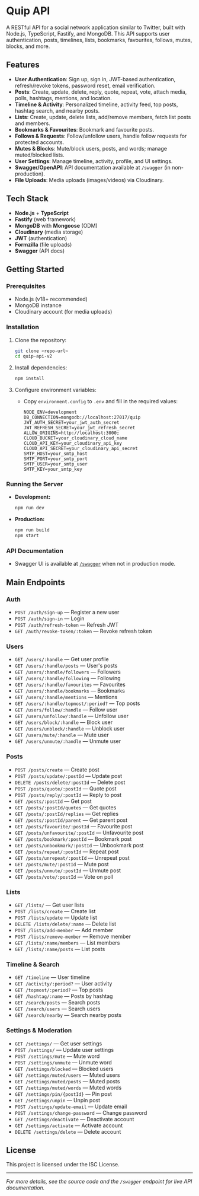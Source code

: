# Quip API

A RESTful API for a social network application similar to Twitter, built with Node.js, TypeScript, Fastify, and MongoDB. This API supports user authentication, posts, timelines, lists, bookmarks, favourites, follows, mutes, blocks, and more.

## Features

- **User Authentication**: Sign up, sign in, JWT-based authentication, refresh/revoke tokens, password reset, email verification.
- **Posts**: Create, update, delete, reply, quote, repeat, vote, attach media, polls, hashtags, mentions, and location.
- **Timeline & Activity**: Personalized timeline, activity feed, top posts, hashtag search, and nearby posts.
- **Lists**: Create, update, delete lists, add/remove members, fetch list posts and members.
- **Bookmarks & Favourites**: Bookmark and favourite posts.
- **Follows & Requests**: Follow/unfollow users, handle follow requests for protected accounts.
- **Mutes & Blocks**: Mute/block users, posts, and words; manage muted/blocked lists.
- **User Settings**: Manage timeline, activity, profile, and UI settings.
- **Swagger/OpenAPI**: API documentation available at `/swagger` (in non-production).
- **File Uploads**: Media uploads (images/videos) via Cloudinary.

## Tech Stack

- **Node.js** + **TypeScript**
- **Fastify** (web framework)
- **MongoDB** with **Mongoose** (ODM)
- **Cloudinary** (media storage)
- **JWT** (authentication)
- **Formzilla** (file uploads)
- **Swagger** (API docs)

## Getting Started

### Prerequisites

- Node.js (v18+ recommended)
- MongoDB instance
- Cloudinary account (for media uploads)

### Installation

1. Clone the repository:

    ```sh
    git clone <repo-url>
    cd quip-api-v2
    ```

2. Install dependencies:

    ```sh
    npm install
    ```

3. Configure environment variables:

    - Copy `environment.config` to `.env` and fill in the required values:

        ```env
        NODE_ENV=development
        DB_CONNECTION=mongodb://localhost:27017/quip
        JWT_AUTH_SECRET=your_jwt_auth_secret
        JWT_REFRESH_SECRET=your_jwt_refresh_secret
        ALLOW_ORIGINS=http://localhost:3000;
        CLOUD_BUCKET=your_cloudinary_cloud_name
        CLOUD_API_KEY=your_cloudinary_api_key
        CLOUD_API_SECRET=your_cloudinary_api_secret
        SMTP_HOST=your_smtp_host
        SMTP_PORT=your_smtp_port
        SMTP_USER=your_smtp_user
        SMTP_KEY=your_smtp_key
        ```

### Running the Server

- **Development:**

    ```sh
    npm run dev
    ```

- **Production:**

    ```sh
    npm run build
    npm start
    ```

### API Documentation

- Swagger UI is available at [`/swagger`](http://localhost:3072/swagger) when not in production mode.

## Main Endpoints

### Auth

- `POST /auth/sign-up` — Register a new user
- `POST /auth/sign-in` — Login
- `POST /auth/refresh-token` — Refresh JWT
- `GET /auth/revoke-token/:token` — Revoke refresh token

### Users

- `GET /users/:handle` — Get user profile
- `GET /users/:handle/posts` — User's posts
- `GET /users/:handle/followers` — Followers
- `GET /users/:handle/following` — Following
- `GET /users/:handle/favourites` — Favourites
- `GET /users/:handle/bookmarks` — Bookmarks
- `GET /users/:handle/mentions` — Mentions
- `GET /users/:handle/topmost/:period?` — Top posts
- `GET /users/follow/:handle` — Follow user
- `GET /users/unfollow/:handle` — Unfollow user
- `GET /users/block/:handle` — Block user
- `GET /users/unblock/:handle` — Unblock user
- `GET /users/mute/:handle` — Mute user
- `GET /users/unmute/:handle` — Unmute user

### Posts

- `POST /posts/create` — Create post
- `POST /posts/update/:postId` — Update post
- `DELETE /posts/delete/:postId` — Delete post
- `POST /posts/quote/:postId` — Quote post
- `POST /posts/reply/:postId` — Reply to post
- `GET /posts/:postId` — Get post
- `GET /posts/:postId/quotes` — Get quotes
- `GET /posts/:postId/replies` — Get replies
- `GET /posts/:postId/parent` — Get parent post
- `GET /posts/favourite/:postId` — Favourite post
- `GET /posts/unfavourite/:postId` — Unfavourite post
- `GET /posts/bookmark/:postId` — Bookmark post
- `GET /posts/unbookmark/:postId` — Unbookmark post
- `GET /posts/repeat/:postId` — Repeat post
- `GET /posts/unrepeat/:postId` — Unrepeat post
- `GET /posts/mute/:postId` — Mute post
- `GET /posts/unmute/:postId` — Unmute post
- `GET /posts/vote/:postId` — Vote on poll

### Lists

- `GET /lists/` — Get user lists
- `POST /lists/create` — Create list
- `POST /lists/update` — Update list
- `DELETE /lists/delete/:name` — Delete list
- `POST /lists/add-member` — Add member
- `POST /lists/remove-member` — Remove member
- `GET /lists/:name/members` — List members
- `GET /lists/:name/posts` — List posts

### Timeline & Search

- `GET /timeline` — User timeline
- `GET /activity/:period?` — User activity
- `GET /topmost/:period?` — Top posts
- `GET /hashtag/:name` — Posts by hashtag
- `GET /search/posts` — Search posts
- `GET /search/users` — Search users
- `GET /search/nearby` — Search nearby posts

### Settings & Moderation

- `GET /settings/` — Get user settings
- `POST /settings/` — Update user settings
- `POST /settings/mute` — Mute word
- `POST /settings/unmute` — Unmute word
- `GET /settings/blocked` — Blocked users
- `GET /settings/muted/users` — Muted users
- `GET /settings/muted/posts` — Muted posts
- `GET /settings/muted/words` — Muted words
- `GET /settings/pin/{postId}` — Pin post
- `GET /settings/unpin` — Unpin post
- `POST /settings/update-email` — Update email
- `POST /settings/change-password` — Change password
- `GET /settings/deactivate` — Deactivate account
- `GET /settings/activate` — Activate account
- `DELETE /settings/delete` — Delete account

## License

This project is licensed under the ISC License.

---

_For more details, see the source code and the `/swagger` endpoint for live API documentation._